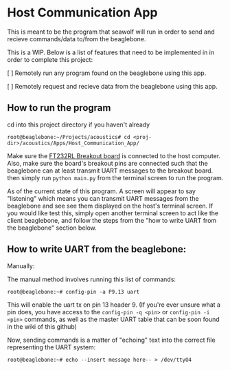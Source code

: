 # Host Communication App

This is meant to be the program that seawolf will run in order to 
send and recieve commands/data to/from the beaglebone.

This is a WIP. Below is a list of features that need to be implemented in
in order to complete this project:

[ ] Remotely run any program found on the beaglebone using this app.

[ ] Remotely request and recieve data from the beaglebone using this app.

## How to run the program

cd into this project directory if you haven't already

```
root@beaglebone:~/Projects/acoustics# cd <proj-dir>/acoustics/Apps/Host_Communication_App/
```

Make sure the [FT232RL Breakout board](https://www.sparkfun.com/products/12731)
 is connected to the host computer. Also, make sure the board's breakout pins
are connected such that the beaglebone can at least transmit UART messages
 to the breakout board. then simply run `python main.py` from
 the terminal screen to run the program.

As of the current state of this program. A screen will appear to say
"listening" which means you can transmit UART messages from the
beaglebone and see see them displayed on the host's terminal screen. 
If you would like test this, simply open another terminal screen to
act like the client beaglebone, and follow the steps from the "how
to write UART from the beaglebone" section below. 

## How to write UART from the beaglebone:

Manually:

The manual method involves running this list of commands:

```
root@beaglebone:~# config-pin -a P9.13 uart
```

This will enable the uart tx on  pin 13 header 9. (If you're ever unsure
what a pin does, you have access to the `config-pin -q <pin>` or 
`config-pin -i <pin>` commands, as well as the master UART table that 
can be soon found in the wiki of this github)

Now, sending commands is a matter of "echoing" text into the correct 
file representing the UART system:

```
root@beaglebone:~# echo --insert message here-- > /dev/ttyO4
```
